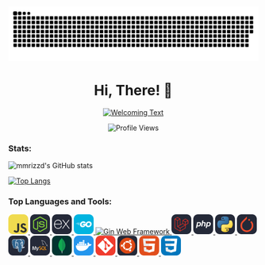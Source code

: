 <div align="center">
<picture>
  <source media="(prefers-color-scheme: dark)" srcset="https://raw.githubusercontent.com/mmrizzdn/mmrizzdn/output/github-contribution-grid-snake-dark.svg">
  <source media="(prefers-color-scheme: light)" srcset="https://raw.githubusercontent.com/mmrizzdn/mmrizzdn/output/github-contribution-grid-snake.svg">
  <img alt="github contribution grid snake animation" src="https://raw.githubusercontent.com/mmrizzdn/mmrizzdn/output/github-contribution-grid-snake.svg">
</picture>
</div>

<div align="center">
    <h1>Hi, There! 👋</h1>
    <a href="https://git.io/typing-svg">
        <img src="https://readme-typing-svg.herokuapp.com?font=JetBrains+mono&pause=1000&color=00c647&center=true&vCenter=true&width=435&lines=Welcome+to+My+Github+Profile!;I+Am+A+Back-End+Developer" alt="Welcoming Text">
    </a>
    <p>
        <img src="https://komarev.com/ghpvc/?username=mmrizzdn&label=Profile%20views&color=00c647&style=for-the-badge&abbreviated=true" alt="Profile Views" />
    </p>
</div>

<h3 align="left">Stats:</h3>

![mmrizzd's GitHub stats](https://github-readme-stats-eight-theta.vercel.app/api?username=mmrizzdn&show_icons=true&theme=dark&include_all_commits=true&count_private=true&hide=stars,issues&icon_color=00c647)

[![Top Langs](https://github-readme-stats.vercel.app/api/top-langs/?username=mmrizzdn&layout=compact&theme=dark&card_width=496)](https://github.com/mmrizdn)

<h3 align="left">Top Languages and Tools:</h3>
<p align="left">
  <!-- js -->
  <a href="https://developer.mozilla.org/en-US/docs/Web/JavaScript" target="_blank" rel="noreferrer">
    <img src="https://raw.githubusercontent.com/tandpfun/skill-icons/65dea6c4eaca7da319e552c09f4cf5a9a8dab2c8/icons/JavaScript.svg" alt="JavaScript" width="40" height="40"/>
  </a>

  <!-- node.js -->
  <a href="https://nodejs.org" target="_blank" rel="noreferrer">
    <img src="https://raw.githubusercontent.com/tandpfun/skill-icons/65dea6c4eaca7da319e552c09f4cf5a9a8dab2c8/icons/NodeJS-Dark.svg" alt="Node.js" width="40" height="40"/>
  </a>

  <!-- express -->
  <a href="https://expressjs.com" target="_blank" rel="noreferrer">
    <img src="https://raw.githubusercontent.com/tandpfun/skill-icons/65dea6c4eaca7da319e552c09f4cf5a9a8dab2c8/icons/ExpressJS-Dark.svg" alt="Express" width="40" height="40">
  </a>

<!-- go -->
  <a href="https://go.dev" target="_blank" rel="noreferrer">
    <img src="https://raw.githubusercontent.com/tandpfun/skill-icons/65dea6c4eaca7da319e552c09f4cf5a9a8dab2c8/icons/GoLang.svg" alt="GoLang" width="40" height="40"/>
  </a>

   <!-- gin -->
  <a href="https://gin-gonic.com/" target="_blank" rel="noreferrer">
    <img src="https://gin-gonic.com/_astro/gin.D6H2T_2v_ZD2G7l.webp" alt="Gin Web Framework" width="40" height="40"/>
  </a>

   <!-- laravel -->
  <a href="https://laravel.com" target="_blank" rel="noreferrer">
    <img src="https://raw.githubusercontent.com/tandpfun/skill-icons/65dea6c4eaca7da319e552c09f4cf5a9a8dab2c8/icons/Laravel-Dark.svg" alt="Laravel" width="40" height="40"/>
  </a>

  <!-- php -->
  <a href="https://www.php.net" target="_blank" rel="noreferrer">
    <img src="https://raw.githubusercontent.com/tandpfun/skill-icons/65dea6c4eaca7da319e552c09f4cf5a9a8dab2c8/icons/PHP-Dark.svg" alt="PHP" width="40" height="40"/>
  </a>

  <!-- python -->
  <a href="https://www.python.org" target="_blank" rel="noreferrer">
    <img src="https://raw.githubusercontent.com/tandpfun/skill-icons/65dea6c4eaca7da319e552c09f4cf5a9a8dab2c8/icons/Python-Dark.svg" alt="Python" width="40" height="40"/>
  </a>

  <!-- pytorch -->
  <a href="https://pytorch.org" target="_blank" rel="noreferrer">
    <img src="https://raw.githubusercontent.com/tandpfun/skill-icons/65dea6c4eaca7da319e552c09f4cf5a9a8dab2c8/icons/PyTorch-Dark.svg" alt="Pytorch" width="40" height="40"/>
  </a>

  <!-- postgresql -->
  <a href="https://www.postgresql.org" target="_blank" rel="noreferrer">
    <img src="https://raw.githubusercontent.com/tandpfun/skill-icons/65dea6c4eaca7da319e552c09f4cf5a9a8dab2c8/icons/PostgreSQL-Dark.svg" alt="PostgreSQL" width="40" height="40"/>
  </a>

  <!-- mysql -->
  <a href="https://www.mysql.com" target="_blank" rel="noreferrer">
    <img src="https://raw.githubusercontent.com/tandpfun/skill-icons/65dea6c4eaca7da319e552c09f4cf5a9a8dab2c8/icons/MySQL-Dark.svg" alt="MySQL" width="40" height="40"/>
  </a>

 <!-- mongodb -->
  <a href="https://www.mongodb.com" target="_blank" rel="noreferrer">
    <img src="https://raw.githubusercontent.com/tandpfun/skill-icons/65dea6c4eaca7da319e552c09f4cf5a9a8dab2c8/icons/MongoDB.svg" alt="MongoDB" width="40" height="40"/>
  </a>

<!-- docker -->
  <a href="https://www.docker.com" target="_blank" rel="noreferrer">
    <img src="https://raw.githubusercontent.com/tandpfun/skill-icons/65dea6c4eaca7da319e552c09f4cf5a9a8dab2c8/icons/Docker.svg" alt="Docker" width="40" height="40"/>
  </a>

  <!-- git -->
  <a href="https://git-scm.com" target="_blank" rel="noreferrer">
    <img src="https://raw.githubusercontent.com/tandpfun/skill-icons/65dea6c4eaca7da319e552c09f4cf5a9a8dab2c8/icons/Git.svg" alt="Git" width="40" height="40"/>
  </a>

  <!-- ubuntu -->
  <a href="https://ubuntu.com" target="_blank" rel="noreferrer">
    <img src="https://raw.githubusercontent.com/tandpfun/skill-icons/65dea6c4eaca7da319e552c09f4cf5a9a8dab2c8/icons/Ubuntu-Dark.svg" alt="Ubuntu" width="40" height="40"/>
  </a>

<!-- html5 -->
  <a href="https://www.w3.org/html" target="_blank" rel="noreferrer">
    <img src="https://raw.githubusercontent.com/tandpfun/skill-icons/65dea6c4eaca7da319e552c09f4cf5a9a8dab2c8/icons/HTML.svg" alt="HTML5" width="40" height="40"/>
</a>

  <!-- css3 -->
  <a href="https://www.w3schools.com/css" target="_blank" rel="noreferrer">
    <img src="https://raw.githubusercontent.com/tandpfun/skill-icons/65dea6c4eaca7da319e552c09f4cf5a9a8dab2c8/icons/CSS.svg" alt="CSS3" width="40" height="40"/>
  </a>
</p>
